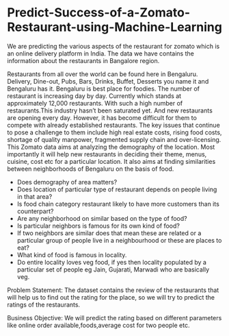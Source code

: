 # Predict-Success-of-a-Zomato-Restaurant-using-Machine-Learning
We are predicting the various aspects of the restaurant for zomato which is an online delivery platform in India. The data we have contains the information about the restaurants in Bangalore region. 

Restaurants from all over the world can be found here in Bengaluru. 
Delivery, Dine-out, Pubs, Bars, Drinks, Buffet, Desserts you name it and Bengaluru has it. 
Bengaluru is best place for foodies. The number of restaurant is increasing day by day. 
Currently which stands at approximately 12,000 restaurants. With such a high number of restaurants.This industry hasn’t been saturated yet. And new restaurants are opening every day. 
However, it has become difficult for them to compete with already established restaurants. 
The key issues that continue to pose a challenge to them include high real estate costs, rising food costs, shortage of quality manpower, fragmented supply chain and over-licensing. 
This Zomato data aims at analyzing the demography of the location. Most importantly it will help new restaurants in deciding their theme, menus, cuisine, cost etc for a particular location.
It also aims at finding similarities between neighborhoods of Bengaluru on the basis of food.

- Does demography of area matters?
- Does location of particular type of restaurant depends on people living in that area?
- Is food chain category restaurant likely to have more customers than its counterpart?
- Are any neighborhood on similar based on the type of food?
- Is particular neighbors is famous for its own kind of food?
- If two neighbors are similar does that mean these are related or a particular group of people live in a neighbourhood or these are places to eat?
- What kind of food is famous in locality.
- Do entire locality loves veg food, if yes then locality populated by a particular set of people eg Jain, Gujarati, Marwadi who are basically veg.

Problem Statement:
The dataset contains the review of the restaurants that will help us to find out the rating for the place, so we will try to predict the ratings of the restaurants. 

Business Objective:
We will predict the rating based on different parameters like online order available,foods,average cost for two people etc.

